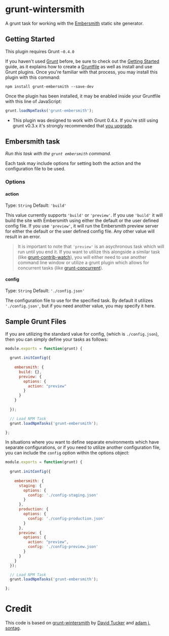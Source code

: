 # grunt-wintersmith

A grunt task for working with the [Embersmith](https://github.com/taras/embersmith) static site generator.

## Getting Started
This plugin requires Grunt `~0.4.0`

If you haven't used [Grunt](http://gruntjs.com/) before, be sure to check out the [Getting Started](http://gruntjs.com/getting-started) guide, as it explains how to create a [Gruntfile](http://gruntjs.com/sample-gruntfile) as well as install and use Grunt plugins. Once you're familiar with that process, you may install this plugin with this command:

```shell
npm install grunt-embersmith --save-dev
```

Once the plugin has been installed, it may be enabled inside your Gruntfile with this line of JavaScript:

```js
grunt.loadNpmTasks('grunt-embersmith');
```

* This plugin was designed to work with Grunt 0.4.x. If you're still using grunt v0.3.x it's strongly recommended that [you upgrade](http://gruntjs.com/upgrading-from-0.3-to-0.4).

## Embersmith task

_Run this task with the `grunt embersmith` command._

Each task may include options for setting both the action and the configuration file to be used.

### Options

#### action

Type: `String`
Default: `'build'`

This value currently supports `'build'` or `'preview'`.  If you use `'build'` it will build the site with Embersmith using either the default or the user defined config file.  If you use `'preview'`, it will run the Embersmith preview server for either the default or the user defined config file.  Any other value will result in an error.

> It is important to note that `'preview'` is an asychronous task which will run until you end it.  If you want to utilize this alongside a similar task (like [grunt-contrib-watch](https://github.com/gruntjs/grunt-contrib-watch)), you will either need to use another command line window or utilize a grunt plugin which allows for concurrent tasks (like [grunt-concurrent](https://github.com/sindresorhus/grunt-concurrent)).

#### config

Type: `String`
Default: `'./config.json'`

The configuration file to use for the specified task.  By default it utilizes `'./config.json'`, but if you need another value, you may specify it here.

## Sample Grunt Files

If you are utilizing the standard value for config, (which is `./config.json`), then you can simply define your tasks as follows:

```js
module.exports = function(grunt) {
  
  grunt.initConfig({
    
    embersmith: {
      build: {},
      preview: {
        options: {
          action: "preview"
        }
      }
    }
    
  });

  // Load NPM Task
  grunt.loadNpmTasks('grunt-embersmith');

};
```

In situations where you want to define separate environments which have separate configurations, or if you need to utilize another configuration file, you can include the `config` option within the options object:

```js
module.exports = function(grunt) {
  
  grunt.initConfig({
    
    embersmith: {
      staging: {
        options: {
          config: './config-staging.json'
        }
      },
      production: {
        options: {
          config: './config-production.json'
        }
      },
      preview: {
        options: {
          action: "preview",
          config: './config-preview.json'
        }
      }
    } 
  });

  // Load NPM Task
  grunt.loadNpmTasks('grunt-embersmith');

};
```

# Credit

This code is based on [grunt-wintersmith](https://github.com/davidtucker/grunt-wintersmith) by [David Tucker](https://github.com/davidtucker) and [adam j. sontag](https://github.com/ajpiano). 
